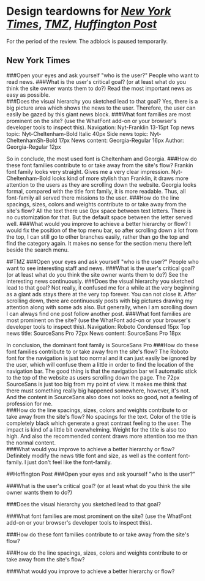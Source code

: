# Design teardowns for *[New York Times](http://www.nytimes.com/)*, *[TMZ](http://www.tmz.com/)*, *[Huffington Post](http://www.huffingtonpost.com/)*

For the period of the review. The adblock is paused temporarily.

## New York Times
###Open your eyes and ask yourself "who is the user?"
People who want to read news.
###What is the user's critical goal? (or at least what do you think the site owner wants them to do?)
Read the most important news as easy as possible.  
###Does the visual hierarchy you sketched lead to that goal?
Yes, there is a big picture area which shows the news to the user. Therefore, the user can easily be gazed by this giant news block.
###What font families are most prominent on the site? (use the WhatFont add-on or your browser's developer tools to inspect this).
Navigation:      Nyt-Franklin 13-15pt
Top news topic:  Nyt-Cheltenham-Bold Italic 40px
Side news topic: Nyt-CheltenhamSh-Bold 17px
News content:    Georgia-Regular 16px
Author:          Georgia-Regular 12px

So in conclude, the most used font is Cheltenham and Georgia.
###How do these font families contribute to or take away from the site's flow?
Frankin font family looks very straight. Gives me a very clear impression. Nyt-Cheltenham-Bold looks kind of more stylish than Franklin, it draws more attention to the users as they are scrolling down the website. Georgia looks formal, compared with the title font family, it is more readable. Thus, all font-family all served there missions to the user.
###How do the line spacings, sizes, colors and weights contribute to or take away from the site's flow?
All the text there use 0px space between text letters. There is no customization for that. But the default space between the letter served well.
###What would you improve to achieve a better hierarchy or flow?
I would fix the position of the top menu bar, so after scrolling down a lot from the top, I can still go to other branches easily, rather than go the top and find the category again. It makes no sense for the section menu there left beside the search menu.




##TMZ
###Open your eyes and ask yourself "who is the user?"
People who want to see interesting staff and news.
###What is the user's critical goal? (or at least what do you think the site owner wants them to do?)
See the interesting news continuously.
###Does the visual hierarchy you sketched lead to that goal?
Not really, it confused me for a while at the very beginning as a giant ads stays there at the very top forever. You can not close it. After scrolling down, there are continuously posts with big pictures drawing my attention along with some ads also. But generally, when I am scrolling down I can always find one post follow another post.
###What font families are most prominent on the site? (use the WhatFont add-on or your browser's developer tools to inspect this).
Navigation:     Roboto Condensed  15px
Top news title: SourceSans Pro 72px
News content:   SourceSans Pro 18px

In conclusion, the dominant font family is SourceSans Pro
###How do these font families contribute to or take away from the site's flow?
The Roboto font for the navigation is just too normal and it can just easily be ignored by the user, which will confuse them a little in order to find the location of the navigation bar. The good thing is that the navigation bar will automatic stick to the top of the website as users scrolling down the page. The 72px SourceSans is just too big from my point of view. It makes me think that there must something really big happened somewhere, however, it's not. And the content in SourceSans also does not looks so good, not a feeling of profession for me.   
###How do the line spacings, sizes, colors and weights contribute to or take away from the site's flow?
No spacings for the text. Color of the title is completely black which generate a great contrast feeling to the user. The impact is kind of a little bit overwhelming. Weight for the title is also too high. And also the recommended content draws more attention too me than the normal content.   
###What would you improve to achieve a better hierarchy or flow?
Definitely modify the news title font and size, as well as the content font-family. I just don't feel like the font-family.


##Hoffington Post
###Open your eyes and ask yourself "who is the user?"

###What is the user's critical goal? (or at least what do you think the site owner wants them to do?)

###Does the visual hierarchy you sketched lead to that goal?

###What font families are most prominent on the site? (use the WhatFont add-on or your browser's developer tools to inspect this).

###How do these font families contribute to or take away from the site's flow?

###How do the line spacings, sizes, colors and weights contribute to or take away from the site's flow?

###What would you improve to achieve a better hierarchy or flow?
